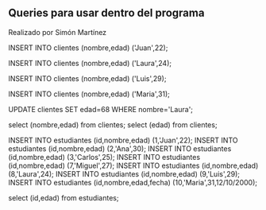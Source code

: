 ## Queries para usar dentro del programa
Realizado por Simón Martínez

INSERT INTO clientes (nombre,edad) ('Juan',22);

INSERT INTO clientes (nombre,edad) ('Laura',24);

INSERT INTO clientes (nombre,edad) ('Luis',29);

INSERT INTO clientes (nombre,edad) ('Maria',31);


UPDATE clientes SET edad=68 WHERE nombre='Laura';

select (nombre,edad) from clientes;
select (edad) from clientes;

INSERT INTO estudiantes (id,nombre,edad) (1,'Juan',22);
INSERT INTO estudiantes (id,nombre,edad) (2,'Ana',30);
INSERT INTO estudiantes (id,nombre,edad) (3,'Carlos',25);
INSERT INTO estudiantes (id,nombre,edad) (7,'Miguel',27);
INSERT INTO estudiantes (id,nombre,edad) (8,'Laura',24);
INSERT INTO estudiantes (id,nombre,edad) (9,'Luis',29);
INSERT INTO estudiantes (id,nombre,edad,fecha) (10,'Maria',31,12/10/2000);

select (id,edad) from estudiantes;
